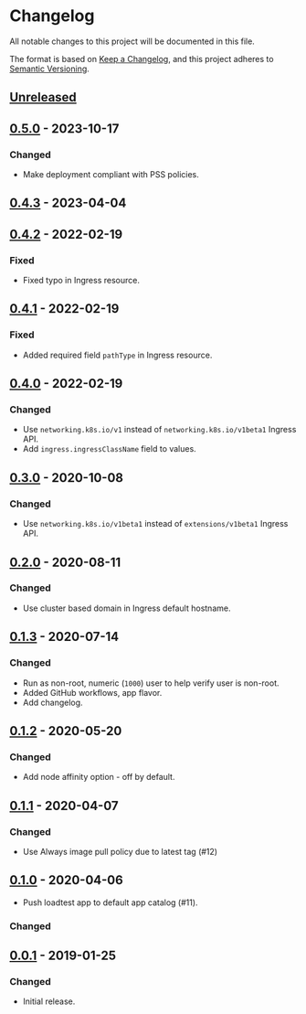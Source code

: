 # Changelog

All notable changes to this project will be documented in this file.

The format is based on [Keep a Changelog](https://keepachangelog.com/en/1.0.0/),
and this project adheres to [Semantic Versioning](https://semver.org/spec/v2.0.0.html).

## [Unreleased]

## [0.5.0] - 2023-10-17

### Changed

- Make deployment compliant with PSS policies.

## [0.4.3] - 2023-04-04

## [0.4.2] - 2022-02-19

### Fixed

- Fixed typo in Ingress resource.

## [0.4.1] - 2022-02-19

### Fixed

- Added required field `pathType` in Ingress resource.

## [0.4.0] - 2022-02-19

### Changed

- Use `networking.k8s.io/v1` instead of `networking.k8s.io/v1beta1` Ingress API.
- Add `ingress.ingressClassName` field to values.

## [0.3.0] - 2020-10-08

### Changed

- Use `networking.k8s.io/v1beta1` instead of `extensions/v1beta1` Ingress API.

## [0.2.0] - 2020-08-11

### Changed

- Use cluster based domain in Ingress default hostname.

## [0.1.3] - 2020-07-14

### Changed

- Run as non-root, numeric (`1000`) user to help verify user is non-root.
- Added GitHub workflows, app flavor.
- Add changelog.

## [0.1.2] - 2020-05-20

### Changed

- Add node affinity option - off by default.

## [0.1.1] - 2020-04-07

### Changed

- Use Always image pull policy due to latest tag (#12)

## [0.1.0] - 2020-04-06

- Push loadtest app to default app catalog (#11).

### Changed

## [0.0.1] - 2019-01-25

### Changed

- Initial release.

[Unreleased]: https://github.com/giantswarm/loadtest-app/compare/v0.5.0...HEAD
[0.5.0]: https://github.com/giantswarm/loadtest-app/compare/v0.4.3...v0.5.0
[0.4.3]: https://github.com/giantswarm/loadtest-app/compare/v0.4.2...v0.4.3
[0.4.2]: https://github.com/giantswarm/loadtest-app/compare/v0.4.1...v0.4.2
[0.4.1]: https://github.com/giantswarm/loadtest-app/compare/v0.4.0...v0.4.1
[0.4.0]: https://github.com/giantswarm/loadtest-app/compare/v0.3.0...v0.4.0
[0.3.0]: https://github.com/giantswarm/loadtest-app/compare/v0.2.0...v0.3.0
[0.2.0]: https://github.com/giantswarm/loadtest-app/compare/v0.1.3...v0.2.0
[0.1.3]: https://github.com/giantswarm/loadtest-app/compare/v0.1.2...v0.1.3
[0.1.2]: https://github.com/giantswarm/loadtest-app/compare/v0.1.1...v0.1.2
[0.1.1]: https://github.com/giantswarm/loadtest-app/compare/v0.1.0...v0.1.1
[0.1.0]: https://github.com/giantswarm/loadtest-app/compare/v0.0.1...v0.1.0
[0.0.1]: https://github.com/giantswarm/loadtest-app/releases/tag/v0.0.1
